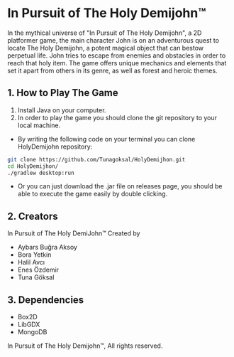 # In Pursuit of The Holy Demijohn™


In the mythical universe of "In Pursuit of The Holy Demijohn", a 2D platformer game, the main character John is on an adventurous quest to locate The Holy Demijohn, a potent magical object that can bestow perpetual life. John tries to escape from enemies and obstacles in order to reach that holy item. The game offers unique mechanics and elements that set it apart from others in its genre, as well as forest and heroic themes.

## 1. How to Play The Game
1.  Install Java on your computer.
2.  In order to play the game you should clone the git repository to your local machine.
- By writing the following code on your terminal you can clone HolyDemijohn repository:
```bash
git clone https://github.com/Tunagoksal/HolyDemijhon.git
cd HolyDemijhon/
./gradlew desktop:run
```
- Or you can just download the .jar file on releases page, you should be able to execute the game easily by double clicking.



## 2. Creators
In Pursuit of The Holy DemiJohn™ Created by 
- Aybars Buğra Aksoy
- Bora Yetkin
- Halil Avcı
- Enes Özdemir
- Tuna Göksal


## 3. Dependencies
- Box2D
- LibGDX
- MongoDB


In Pursuit of The Holy Demijohn™, All rights reserved.

